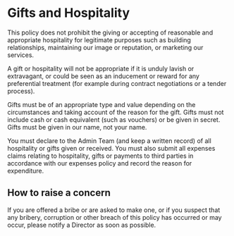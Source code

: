 # Gifts and Hospitality #

This policy does not prohibit the giving or accepting of reasonable and appropriate hospitality for
legitimate purposes such as building relationships, maintaining our image or reputation, or marketing our
services.

A gift or hospitality will not be appropriate if it is unduly lavish or extravagant, or could be seen as an
inducement or reward for any preferential treatment (for example during contract negotiations or a tender
process).

Gifts must be of an appropriate type and value depending on the circumstances and taking account of the
reason for the gift. Gifts must not include cash or cash equivalent (such as vouchers) or be given in
secret. Gifts must be given in our name, not your name.

You must declare to the Admin Team (and keep a written record) of all hospitality or gifts given or
received. You must also submit all expenses claims relating to hospitality, gifts or payments to third
parties in accordance with our expenses policy and record the reason for expenditure.

## How to raise a concern ##

If you are offered a bribe or are asked to make one, or if you suspect that any bribery, corruption or other
breach of this policy has occurred or may occur, please notify a Director as soon as possible.
